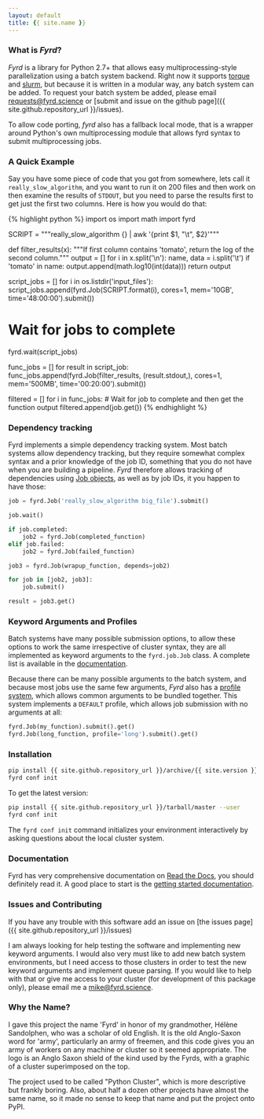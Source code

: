 ```yaml
---
layout: default
title: {{ site.name }}
---
```


### What is *Fyrd*?

*Fyrd* is a library for Python 2.7+ that allows easy multiprocessing-style parallelization using a batch system backend. Right now it supports [torque](http://www.adaptivecomputing.com/products/open-source/torque/) and [slurm](https://slurm.schedmd.com/), but because it is written in a modular way, any batch system can be added. To request your batch system be added, please email requests@fyrd.science or [submit and issue on the github page]({{ site.github.repository_url }}/issues).

To allow code porting, *fyrd* also has a fallback local mode, that is a wrapper around Python's own multiprocessing module that allows fyrd syntax to submit multiprocessing jobs.

### A Quick Example

Say you have some piece of code that you got from somewhere, lets call it `really_slow_algorithm`, and you want to run it on 200 files and then work on then examine the results of `STDOUT`, but you need to parse the results first to get just the first two columns. Here is how you would do that:

{% highlight python %}
import os
import math
import fyrd

SCRIPT = """really_slow_algorithm {} | awk '{print $1, "\\t", $2}'"""

def filter_results(x):
    """If first column contains 'tomato', return the log of the second column."""
    output = []
    for i in x.split('\n'):
	name, data = i.split('\t')
	if 'tomato' in name:
	    output.append(math.log10(int(data)))
    return output

script_jobs = []
for i in os.listdir('input_files'):
    script_jobs.append(fyrd.Job(SCRIPT.format(i), cores=1, mem='10GB', time='48:00:00').submit())

# Wait for jobs to complete
fyrd.wait(script_jobs)
    
func_jobs = []
for result in script_job:
    func_jobs.append(fyrd.Job(filter_results, (result.stdout,), cores=1, mem='500MB', time='00:20:00').submit())

filtered = []
for i in func_jobs:
    # Wait for job to complete and then get the function output
    filtered.append(job.get())
{% endhighlight %}

### Dependency tracking

Fyrd implements a simple dependency tracking system. Most batch systems allow dependency tracking, but they require somewhat complex syntax and a prior knowledge of the job ID, something that you do not have when you are building a pipeline. *Fyrd* therefore allows tracking of dependencies using [Job objects](https://fyrd.readthedocs.io/en/latest/api.html#fyrd.Job), as well as by job IDs, it you happen to have those:

```python
job = fyrd.Job('really_slow_algorithm big_file').submit()

job.wait()

if job.completed:
    job2 = fyrd.Job(completed_function)
elif job.failed:
    job2 = fyrd.Job(failed_function)

job3 = fyrd.Job(wrapup_function, depends=job2)

for job in [job2, job3]:
    job.submit()

result = job3.get()
```

### Keyword Arguments and Profiles

Batch systems have many possible submission options, to allow these options to work the same irrespective of cluster syntax, they are all implemented as keyword arguments to the `fyrd.job.Job` class. A complete list is available in the [documentation](https://fyrd.readthedocs.io/en/latest/keywords.html).

Because there can be many possible arguments to the batch system, and because most jobs use the same few arguments, *Fyrd* also has a [profile system](https://fyrd.readthedocs.io/en/latest/basic_usage.html#profiles), which allows common arguments to be bundled together. This system implements a `DEFAULT` profile, which allows job submission with no arguments at all:

```python
fyrd.Job(my_function).submit().get()
fyrd.Job(long_function, profile='long').submit().get()
```

### Installation

```bash
pip install {{ site.github.repository_url }}/archive/{{ site.version }}.tar.gz --user
fyrd conf init
```

To get the latest version:

```bash
pip install {{ site.github.repository_url }}/tarball/master --user
fyrd conf init
```

The `fyrd conf init` command initializes your environment interactively by asking questions about the local cluster system.

### Documentation

Fyrd has very comprehensive documentation on [Read the Docs](https://fyrd.readthedocs.org), you should definitely read it. A good place to start is the [getting started documentation](https://fyrd.readthedocs.io/en/latest/basic_usage.html#).

### Issues and Contributing

If you have any trouble with this software add an issue on [the issues page]({{ site.github.repository_url }}/issues)

I am always looking for help testing the software and implementing new keyword arguments. I would also very must like to add new batch system environments, but I need access to those clusters in order to test the new keyword arguments and implement queue parsing. If you would like to help with that or give me access to your cluster (for development of this package only), please email me a mike@fyrd.science.

### Why the Name?

I gave this project the name 'Fyrd' in honor of my grandmother, Hélène Sandolphen, who was a scholar of old English. It is the old Anglo-Saxon word for 'army', particularly an army of freemen, and this code gives you an army of workers on any machine or cluster so it seemed appropriate. The logo is an Anglo Saxon shield of the kind used by the Fyrds, with a graphic of a cluster superimposed on the top.

The project used to be called "Python Cluster", which is more descriptive but frankly boring. Also, about half a dozen other projects have almost the same name, so it made no sense to keep that name and put the project onto PyPI.
